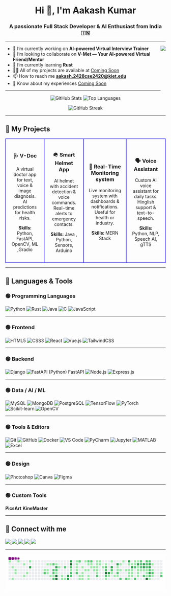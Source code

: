 <h1 align="center">Hi 👋, I'm Aakash Kumar</h1>
<h3 align="center">A passionate Full Stack Developer & AI Enthusiast from India 🇮🇳</h3>

---

<img align="right" height="150" src="https://user-images.githubusercontent.com/55389276/140866485-8fb1c876-9a8f-4d6a-98dc-08c4981eaf70.gif"/>

- 🔭 I’m currently working on **AI-powered Virtual Interview Trainer**
- 👯 I’m looking to collaborate on **V-Met — Your AI-powered Virtual Friend/Mentor**
- 🌱 I’m currently learning **Rust**
- 👨‍💻 All of my projects are available at [Coming Soon](#)
- 📫 How to reach me **aakash.2428cse2420@kiet.edu**
- 📄 Know about my experiences [Coming Soon](#)

---

<div align="center">
  <img src="https://github-readme-stats.vercel.app/api?username=aakashkumargit&show_icons=true&include_all_commits=true&count_private=true&theme=dracula" height="150" alt="GitHub Stats" />
  <img src="https://github-readme-stats.vercel.app/api/top-langs?username=aakashkumargit&layout=compact&langs_count=6&theme=dracula" height="150" alt="Top Languages" />
</div>

<p align="center">
  <img src="https://github-readme-streak-stats.herokuapp.com/?user=aakashkumargit&theme=dracula" alt="GitHub Streak" />
</p>

---

## 🚀 My Projects

<div align="center">
  <table>
    <tr>
      <td align="center" width="250" style="border: 2px solid #4F46E5; border-radius: 15px; padding: 15px;">
        <h3>🩺 V-Doc</h3>
        <p>A virtual doctor app for text, voice & image diagnosis.<br/>AI predictions for health risks.</p>
        <p><strong>Skills:</strong> Python, FastAPI, OpenCV, ML ,Gradio </p>
      </td>
      <td align="center" width="250" style="border: 2px solid #4F46E5; border-radius: 15px; padding: 15px;">
        <h3>🪖 Smart Helmet App</h3>
        <p>AI helmet with accident detection & voice commands.<br/>Real-time alerts to emergency contacts.</p>
        <p><strong>Skills:</strong> Java , Python, Sensors, Arduino </p>
      </td>
      <td align="center" width="250" style="border: 2px solid #4F46E5; border-radius: 15px; padding: 15px;">
        <h3>📡 Real-Time Monitoring system</h3>
        <p>Live monitoring system with dashboards & notifications.<br/>Useful for health or industry.</p>
        <p><strong>Skills:</strong> MERN Stack </p>
      </td>
      <td align="center" width="250" style="border: 2px solid #4F46E5; border-radius: 15px; padding: 15px;">
        <h3>🗣️ Voice Assistant</h3>
        <p>Custom AI voice assistant for daily tasks.<br/>Hinglish support & text-to-speech.</p>
        <p><strong>Skills:</strong> Python, NLP, Speech AI, gTTS</p>
      </td>
    </tr>
  </table>
</div>

---

## 🧩 **Languages & Tools**

### 🟢 Programming Languages
<div align="left">
  <img src="https://cdn.jsdelivr.net/gh/devicons/devicon/icons/python/python-original.svg" height="40" alt="Python"/>
  <img src="https://cdn.jsdelivr.net/gh/devicons/devicon/icons/rust/rust-plain.svg" height="40" alt="Rust"/>
  <img src="https://cdn.jsdelivr.net/gh/devicons/devicon/icons/java/java-original.svg" height="40" alt="Java"/>
  <img src="https://cdn.jsdelivr.net/gh/devicons/devicon/icons/c/c-original.svg" height="40" alt="C"/>
  <img src="https://cdn.jsdelivr.net/gh/devicons/devicon/icons/javascript/javascript-original.svg" height="40" alt="JavaScript"/>
</div>

---

### 🟢 Frontend
<div align="left">
  <img src="https://cdn.jsdelivr.net/gh/devicons/devicon/icons/html5/html5-original.svg" height="40" alt="HTML5"/>
  <img src="https://cdn.jsdelivr.net/gh/devicons/devicon/icons/css3/css3-original.svg" height="40" alt="CSS3"/>
  <img src="https://cdn.jsdelivr.net/gh/devicons/devicon/icons/react/react-original.svg" height="40" alt="React"/>
  <img src="https://cdn.jsdelivr.net/gh/devicons/devicon/icons/vuejs/vuejs-original-wordmark.svg" height="40" alt="Vue.js"/>
  <img src="https://cdn.jsdelivr.net/gh/devicons/devicon/icons/tailwindcss/tailwindcss-plain.svg" height="40" alt="TailwindCSS"/>
</div>

---

### 🟢 Backend
<div align="left">
  <img src="https://cdn.jsdelivr.net/gh/devicons/devicon/icons/django/django-original.svg" height="40" alt="Django"/>
  <!-- FastAPI has no Devicon, use placeholder -->
  <img src="https://cdn.jsdelivr.net/gh/devicons/devicon/icons/python/python-original.svg" height="40" alt="FastAPI (Python)"/><span> FastAPI</span>
  <img src="https://cdn.jsdelivr.net/gh/devicons/devicon/icons/nodejs/nodejs-original-wordmark.svg" height="40" alt="Node.js"/>
  <img src="https://cdn.jsdelivr.net/gh/devicons/devicon/icons/express/express-original-wordmark.svg" height="40" alt="Express.js"/>
</div>

---

### 🟢 Data / AI / ML
<div align="left">
  <img src="https://cdn.jsdelivr.net/gh/devicons/devicon/icons/mysql/mysql-original-wordmark.svg" height="40" alt="MySQL"/>
  <img src="https://cdn.jsdelivr.net/gh/devicons/devicon/icons/mongodb/mongodb-original-wordmark.svg" height="40" alt="MongoDB"/>
  <img src="https://cdn.jsdelivr.net/gh/devicons/devicon/icons/postgresql/postgresql-original-wordmark.svg" height="40" alt="PostgreSQL"/>
  <img src="https://www.vectorlogo.zone/logos/tensorflow/tensorflow-icon.svg" height="40" alt="TensorFlow"/>
  <img src="https://www.vectorlogo.zone/logos/pytorch/pytorch-icon.svg" height="40" alt="PyTorch"/>
  <img src="https://upload.wikimedia.org/wikipedia/commons/0/05/Scikit_learn_logo_small.svg" height="40" alt="Scikit-learn"/>
  <img src="https://cdn.jsdelivr.net/gh/devicons/devicon/icons/opencv/opencv-original.svg" height="40" alt="OpenCV"/>
</div>

---

### 🟢 Tools & Editors
<div align="left">
  <img src="https://cdn.jsdelivr.net/gh/devicons/devicon/icons/git/git-original.svg" height="40" alt="Git"/>
  <img src="https://cdn.jsdelivr.net/gh/devicons/devicon/icons/github/github-original.svg" height="40" alt="GitHub"/>
  <img src="https://cdn.jsdelivr.net/gh/devicons/devicon/icons/docker/docker-original-wordmark.svg" height="40" alt="Docker"/>
  <img src="https://cdn.jsdelivr.net/gh/devicons/devicon/icons/vscode/vscode-original.svg" height="40" alt="VS Code"/>
  <img src="https://cdn.jsdelivr.net/gh/devicons/devicon/icons/pycharm/pycharm-original.svg" height="40" alt="PyCharm"/>
  <img src="https://cdn.jsdelivr.net/gh/devicons/devicon/icons/jupyter/jupyter-original-wordmark.svg" height="40" alt="Jupyter"/>
  <img src="https://cdn.jsdelivr.net/gh/devicons/devicon/icons/matlab/matlab-original.svg" height="40" alt="MATLAB"/>
  <img src="https://www.vectorlogo.zone/logos/microsoft_excel/microsoft_excel-icon.svg" height="40" alt="Excel"/>
</div>

---

### 🟢 Design
<div align="left">
  <img src="https://www.vectorlogo.zone/logos/adobe_photoshop/adobe_photoshop-icon.svg" height="40" alt="Photoshop"/>
  <img src="https://www.vectorlogo.zone/logos/canva/canva-icon.svg" height="40" alt="Canva"/>
  <img src="https://www.vectorlogo.zone/logos/figma/figma-icon.svg" height="40" alt="Figma"/>
</div>

---

### 🟢 Custom Tools
<div align="left">
  <span style="font-weight: bold;">PicsArt</span>
  <span style="font-weight: bold;">KineMaster</span>
</div>

---

## 📲 **Connect with me**

<div align="left">
  <a href="https://www.linkedin.com/in/aakash-kumar-6a3222314" target="_blank">
    <img src="https://img.shields.io/static/v1?message=LinkedIn&logo=linkedin&label=&color=0077B5&logoColor=white&style=for-the-badge" height="35" />
  </a>
  <a href="https://www.instagram.com/_aakash_000__/" target="_blank">
    <img src="https://img.shields.io/static/v1?message=Instagram&logo=instagram&label=&color=E4405F&logoColor=white&style=for-the-badge" height="35" />
  </a>
  <a href="https://www.youtube.com/@aakashkumar-gj2cm" target="_blank">
    <img src="https://img.shields.io/static/v1?message=YouTube&logo=youtube&label=&color=FF0000&logoColor=white&style=for-the-badge" height="35" />
  </a>
  <a href="https://www.leetcode.com/aakashkumar1" target="_blank">
    <img src="https://img.shields.io/static/v1?message=LeetCode&logo=leetcode&label=&color=FFA116&logoColor=white&style=for-the-badge" height="35" />
  </a>
  <a href="mailto:aakash.2428cse2420@kiet.edu">
    <img src="https://img.shields.io/static/v1?message=Gmail&logo=gmail&label=&color=D14836&logoColor=white&style=for-the-badge" height="35" />
  </a>
</div>

---

<p align="center">
  <img src="https://raw.githubusercontent.com/Platane/snk/output/github-contribution-grid-snake.gif" alt="Snake animation" />
</p>
